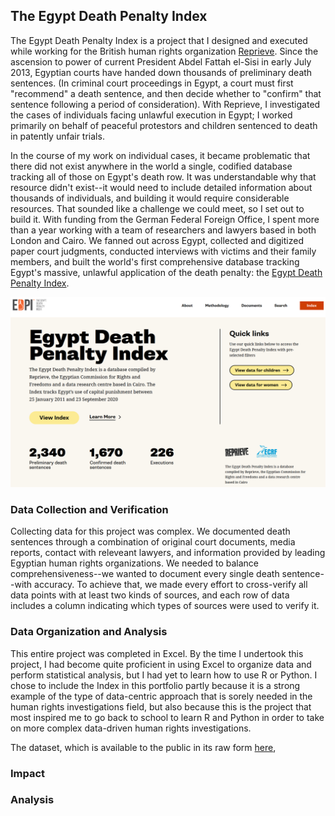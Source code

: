 ## The Egypt Death Penalty Index

The Egypt Death Penalty Index is a project that I designed and executed while working for the British human rights organization [Reprieve](https://reprieve.org/uk/). Since the ascension to power of current President Abdel Fattah el-Sisi in early July 2013, Egyptian courts have handed down thousands of preliminary death sentences. (In criminal court proceedings in Egypt, a court must first "recommend" a death sentence, and then decide whether to "confirm" that sentence following a period of consideration). With Reprieve, I investigated the cases of individuals facing unlawful execution in Egypt; I worked primarily on behalf of peaceful protestors and children sentenced to death in patently unfair trials.

In the course of my work on individual cases, it became problematic that there did not exist anywhere in the world a single, codified database tracking all of those on Egypt's death row. It was understandable why that resource didn't exist--it would need to include detailed information about thousands of individuals, and building it would require considerable resources. That sounded like a challenge we could meet, so I set out to build it. With funding from the German Federal Foreign Office, I spent more than a year working with a team of researchers and lawyers based in both London and Cairo. We fanned out across Egypt, collected and digitized paper court judgments, conducted interviews with victims and their family members, and built the world's first comprehensive database tracking Egypt's massive, unlawful application of the death penalty: the [Egypt Death Penalty Index](https://egyptdeathpenaltyindex.com).

<img src="images/new-EDPI-screenshot.png?raw=true"/>


### Data Collection and Verification

Collecting data for this project was complex. We documented death sentences through a combination of original court documents, media reports, contact with releveant lawyers, and information provided by leading Egyptian human rights organizations. We needed to balance comprehensiveness--we wanted to document every single death sentence--with accuracy. To achieve that, we made every effort to cross-verify all data points with at least two kinds of sources, and each row of data includes a column indicating which types of sources were used to verify it.


### Data Organization and Analysis
This entire project was completed in Excel. By the time I undertook this project, I had become quite proficient in using Excel to organize data and perform statistical analysis, but I had yet to learn how to use R or Python. I chose to include the Index in this portfolio partly because it is a strong example of the type of data-centric approach that is sorely needed in the human rights investigations field, but also because this is the project that most inspired me to go back to school to learn R and Python in order to take on more complex data-driven human rights investigations.

The dataset, which is available to the public in its raw form [here](https://egyptdeathpenaltyindex.com/download-data), 

### Impact


### Analysis
